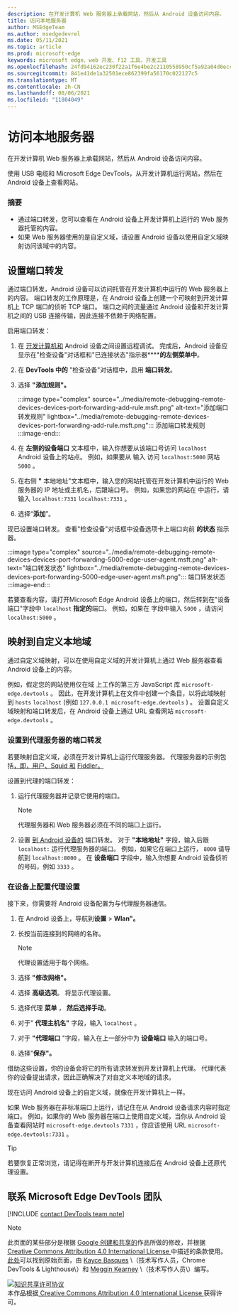 ```yaml
---
description: 在开发计算机 Web 服务器上承载网站，然后从 Android 设备访问内容。
title: 访问本地服务器
author: MSEdgeTeam
ms.author: msedgedevrel
ms.date: 05/11/2021
ms.topic: article
ms.prod: microsoft-edge
keywords: microsoft edge、web 开发、f12 工具、开发工具
ms.openlocfilehash: 24fd94162ec230f22a1f6e4be2c2110558950cf5a92a04d0eccd4663843e40a0
ms.sourcegitcommit: 841e41de1a32501ece862399fa56170c022127c5
ms.translationtype: MT
ms.contentlocale: zh-CN
ms.lasthandoff: 08/06/2021
ms.locfileid: "11804049"
---
```

<!-- Copyright Kayce Basques 

   Licensed under the Apache License, Version 2.0 (the "License");
   you may not use this file except in compliance with the License.
   You may obtain a copy of the License at

       https://www.apache.org/licenses/LICENSE-2.0

   Unless required by applicable law or agreed to in writing, software
   distributed under the License is distributed on an "AS IS" BASIS,
   WITHOUT WARRANTIES OR CONDITIONS OF ANY KIND, either express or implied.
   See the License for the specific language governing permissions and
   limitations under the License.  -->  
# <a name="access-local-servers"></a>访问本地服务器  

在开发计算机 Web 服务器上承载网站，然后从 Android 设备访问内容。  

使用 USB 电缆和 Microsoft Edge DevTools，从开发计算机运行网站，然后在 Android 设备上查看网站。  

### <a name="summary"></a>摘要  

*   通过端口转发，您可以查看在 Android 设备上开发计算机上运行的 Web 服务器托管的内容。  
*   如果 Web 服务器使用的是自定义域，请设置 Android 设备以使用自定义域映射访问该域中的内容。  

## <a name="set-up-port-forwarding"></a>设置端口转发  

通过端口转发，Android 设备可以访问托管在开发计算机中运行的 Web 服务器上的内容。  端口转发的工作原理是，在 Android 设备上创建一个可映射到开发计算机上 TCP 端口的侦听 TCP 端口。  端口之间的流量通过 Android 设备和开发计算机之间的 USB 连接传输，因此连接不依赖于网络配置。  

启用端口转发：  

1.  在 [开发计算机和][RemoteDebuggingGettingStarted] Android 设备之间设置远程调试。  完成后，Android 设备应显示在"检查设备"对话框和"已连接状态"指示器******的左侧菜单中**。  
1.  在 **DevTools 中的** "检查设备"对话框中，启用 **端口转发**。  
1.  选择 **"添加规则"。**  
    
    :::image type="complex" source="../media/remote-debugging-remote-devices-devices-port-forwarding-add-rule.msft.png" alt-text="添加端口转发规则" lightbox="../media/remote-debugging-remote-devices-devices-port-forwarding-add-rule.msft.png":::
       添加端口转发规则  
    :::image-end:::  
    
1.  在 **左侧的设备端口** 文本框中，输入你想要从该端口号访问 `localhost` Android 设备上的站点。  例如，如果要从 输入 访问 `localhost:5000` 网站 `5000` 。  
1.  在右侧 **"** 本地地址"文本框中，输入您的网站托管在开发计算机中运行的 Web 服务器的 IP 地址或主机名，后跟端口号。  例如，如果您的网站在 中运行，请输入 `localhost:7331` `localhost:7331` 。  
1.  选择“**添加**”。  
    
现已设置端口转发。  查看"检查设备"对话框中设备选项卡上端口向前 **的状态** 指示器。  

:::image type="complex" source="../media/remote-debugging-remote-devices-devices-port-forwarding-5000-edge-user-agent.msft.png" alt-text="端口转发状态" lightbox="../media/remote-debugging-remote-devices-devices-port-forwarding-5000-edge-user-agent.msft.png":::
   端口转发状态  
:::image-end:::  

若要查看内容，请打开Microsoft Edge Android 设备上的端口，然后转到在"设备端口"字段中 `localhost` **指定的**端口。  例如，如果在 字段中输入 `5000` ，请访问 `localhost:5000` 。  

## <a name="map-to-custom-local-domains"></a>映射到自定义本地域  

通过自定义域映射，可以在使用自定义域的开发计算机上通过 Web 服务器查看 Android 设备上的内容。  

例如，假定您的网站使用仅在域 上工作的第三方 JavaScript 库 `microsoft-edge.devtools` 。  因此，在开发计算机上在文件中创建一个条目，以将此域映射到 `hosts` `localhost` \(例如 `127.0.0.1 microsoft-edge.devtools` \) 。  设置自定义域映射和端口转发后，在 Android 设备上通过 URL 查看网站 `microsoft-edge.devtools` 。  

### <a name="set-up-port-forwarding-to-proxy-server"></a>设置到代理服务器的端口转发  

若要映射自定义域，必须在开发计算机上运行代理服务器。  代理服务器的示例包括[，即，用户][CharlesWebDebuggingProxy][、Squid 和][SquidCacheWiki] [Fiddler。][TelerikFiddler]  

设置到代理的端口转发：  

1.  运行代理服务器并记录它使用的端口。  
    
    > [!NOTE]
    > 代理服务器和 Web 服务器必须在不同的端口上运行。  
    
1.  设置 [到 Android 设备的](#set-up-port-forwarding) 端口转发。  对于 **"本地地址"** 字段，输入后跟 `localhost:` 运行代理服务器的端口。  例如，如果它在端口上运行， `8000` 请导航到 `localhost:8000` 。  在 **设备端口** 字段中，输入你想要 Android 设备侦听的号码，例如 `3333` 。  
    
### <a name="configure-proxy-settings-on-your-device"></a>在设备上配置代理设置  

接下来，你需要将 Android 设备配置为与代理服务器通信。  

1.  在 Android 设备上，导航到**设置**  >  **Wlan"。**  
1.  长按当前连接到的网络的名称。  
    
    > [!NOTE]
    > 代理设置适用于每个网络。  
    
1.  选择 **"修改网络"。**  
1.  选择 **高级选项**。  将显示代理设置。  
1.  选择代理 **菜单** ， **然后选择手动**。  
1.  对于" **代理主机名"** 字段，输入 `localhost` 。  
1.  对于 **"代理端口** "字段，输入在上一部分中为 **设备端口** 输入的端口号。  
1.  选择"**保存"。**  
    
借助这些设置，你的设备会将它的所有请求转发到开发计算机上代理。  代理代表你的设备提出请求，因此正确解决了对自定义本地域的请求。  

现在访问 Android 设备上的自定义域，就像在开发计算机上一样。  

如果 Web 服务器在非标准端口上运行，请记住在从 Android 设备请求内容时指定端口。  例如，如果你的 Web 服务器在端口上使用自定义域，当你从 Android 设备查看网站时 `microsoft-edge.devtools` `7331` ，你应该使用 URL `microsoft-edge.devtools:7331` 。  

> [!TIP]
> 若要恢复正常浏览，请记得在断开与开发计算机连接后在 Android 设备上还原代理设置。  

## <a name="getting-in-touch-with-the-microsoft-edge-devtools-team"></a>联系 Microsoft Edge DevTools 团队  

[!INCLUDE [contact DevTools team note](../includes/contact-devtools-team-note.md)]  

<!-- links -->  

[RemoteDebuggingGettingStarted]: ./index.md "Android 设备远程调试入门 | Microsoft Docs"  

[CharlesWebDebuggingProxy]: https://www.charlesproxy.com "Debugg Web Debugging Proxy"  

[SquidCacheWiki]: https://wiki.squid-cache.org "Squid Wiki 代理 Wiki"  

[TelerikFiddler]: https://www.telerik.com/fiddler "Fiddler - 免费 Web 调试代理"  

> [!NOTE]
> 此页面的某些部分是根据 [Google 创建和共享的][GoogleSitePolicies]作品所做的修改，并根据[ Creative Commons Attribution 4.0 International License ][CCA4IL]中描述的条款使用。  
> [此处](https://developers.google.com/web/tools/chrome-devtools/remote-debugging/local-server)可以找到原始页面，由 [Kayce Basques][KayceBasques] \（技术写作人员，Chrome DevTools \& Lighthouse\）和 [Meggin Kearney][MegginKearney] \（技术写作人员\）编写。  

[![知识共享许可协议][CCby4Image]][CCA4IL]  
本作品根据[ Creative Commons Attribution 4.0 International License ][CCA4IL]获得许可。  

[CCA4IL]: https://creativecommons.org/licenses/by/4.0  
[CCby4Image]: https://i.creativecommons.org/l/by/4.0/88x31.png  
[GoogleSitePolicies]: https://developers.google.com/terms/site-policies  
[KayceBasques]: https://developers.google.com/web/resources/contributors#kayce-basques  
[MegginKearney]: https://developers.google.com/web/resources/contributors#meggin-kearney  
